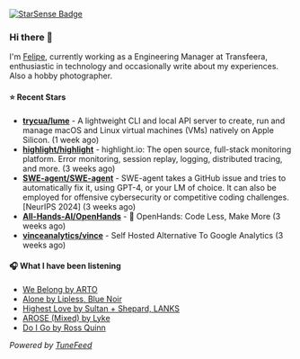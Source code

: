 <a href="https://starsense.app/developer-types" target="_blank"><img src="https://starsense.app/api/badge/?user=valtlfelipe" alt="StarSense Badge"></a>

### Hi there 👋

I'm [Felipe](https://felipevm.com), currently working as a Engineering Manager at Transfeera, enthusiastic in technology and occasionally write about my experiences. Also a hobby photographer.

#### ⭐ Recent Stars
- **[trycua/lume](https://github.com/trycua/lume)** - A lightweight CLI and local API server to create, run and manage macOS and Linux virtual machines (VMs) natively on Apple Silicon. (1 week ago)
- **[highlight/highlight](https://github.com/highlight/highlight)** - highlight.io: The open source, full-stack monitoring platform. Error monitoring, session replay, logging, distributed tracing, and more. (3 weeks ago)
- **[SWE-agent/SWE-agent](https://github.com/SWE-agent/SWE-agent)** - SWE-agent takes a GitHub issue and tries to automatically fix it, using GPT-4, or your LM of choice. It can also be employed for offensive cybersecurity or competitive coding challenges. [NeurIPS 2024]  (3 weeks ago)
- **[All-Hands-AI/OpenHands](https://github.com/All-Hands-AI/OpenHands)** - 🙌 OpenHands: Code Less, Make More (3 weeks ago)
- **[vinceanalytics/vince](https://github.com/vinceanalytics/vince)** - Self Hosted Alternative To Google Analytics (3 weeks ago)

#### 🎧 What I have been listening
- [We Belong by ARTO](https://open.spotify.com/track/0jyJnMIS79KdTG6tthJgrt)
- [Alone by Lipless, Blue Noir](https://open.spotify.com/track/1dgmyjd5qciNDLQcVd1aln)
- [Highest Love by Sultan &#43; Shepard, LANKS](https://open.spotify.com/track/2amj2auYcmzfTLyQhMTKDr)
- [AROSE (Mixed) by Lyke](https://open.spotify.com/track/6mfMk6CRotYJfacnWYrx0c)
- [Do I Go by Ross Quinn](https://open.spotify.com/track/4IyLuVGX6HpJQfUKrsk63U)

_Powered by [TuneFeed](https://tunefeed.app?ref=github.com)_


